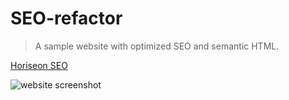 # SEO-refactor
> A sample website with optimized SEO and semantic HTML.

[Horiseon SEO](https://mnijjar24.github.io/SEO-refactor/index.html) 

![website screenshot](http://via.placeholder.com/640x360)
